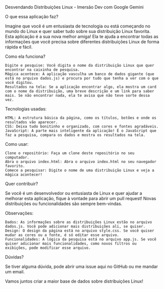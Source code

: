 Desvendando Distribuições Linux - Imersão Dev com Google Gemini

O que essa aplicação faz?

Imagine que você é um entusiasta de tecnologia ou está começando no mundo do Linux e quer saber tudo sobre sua distribuição Linux favorita. Esta aplicação é a sua nova melhor amiga! Ela te ajuda a encontrar todas as informações que você precisa sobre diferentes distribuições Linux de forma rápida e fácil.

Como ela funciona?

    Digite e pesquise: Você digita o nome da distribuição Linux que quer encontrar na caixinha de pesquisa.
    Mágica acontece: A aplicação vasculha um banco de dados gigante (que está no arquivo dados.js) e procura por tudo que tenha a ver com o que você digitou.
    Resultados na tela: Se a aplicação encontrar algo, ela mostra um card com o nome da distribuição, uma breve descrição e um link para saber mais. Se não encontrar nada, ela te avisa que não teve sorte dessa vez.

Tecnologias usadas:

    HTML: A estrutura básica da página, como os títulos, botões e onde os resultados vão aparecer.
    CSS: Deixa tudo bonitinho e organizado, com cores e fontes agradáveis.
    JavaScript: A parte mais inteligente da aplicação! É o JavaScript que faz a pesquisa, compara os dados e mostra os resultados na tela.

Como usar:

    Clone o repositório: Faça um clone deste repositório no seu computador.
    Abra o arquivo index.html: Abra o arquivo index.html no seu navegador favorito.
    Comece a pesquisar: Digite o nome de uma distribuição Linux e veja a mágica acontecer!

Quer contribuir?

Se você é um desenvolvedor ou entusiasta de Linux e quer ajudar a melhorar esta aplicação, fique à vontade para abrir um pull request! Novas distribuições ou funcionalidades são sempre bem-vindas.

Observações:

    Dados: As informações sobre as distribuições Linux estão no arquivo dados.js. Você pode adicionar mais distribuições ali, se quiser.
    Design: O design da página está no arquivo style.css. Se você quiser mudar as cores ou a fonte, é só editar esse arquivo.
    Funcionalidades: A lógica da pesquisa está no arquivo app.js. Se você quiser adicionar mais funcionalidades, como novos filtros ou exibições, pode modificar esse arquivo.

Dúvidas?

Se tiver alguma dúvida, pode abrir uma issue aqui no GitHub ou me mandar um email.

Vamos juntos criar a maior base de dados sobre distribuições Linux!